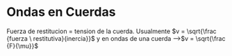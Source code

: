 # Ondas en Cuerdas
Fuerza de restitucion  = tension de la cuerda. Usualmente $v = \sqrt{\frac {fuerza \ restitutiva}{inercia}}$ y en ondas de una cuerda -->$v = \sqrt{\frac {F}{\mu}}$